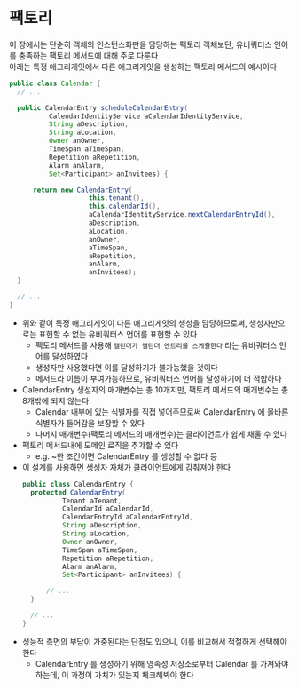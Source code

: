 # 팩토리
이 장에서는 단순히 객체의 인스턴스화만을 담당하는 팩토리 객체보단, 유비쿼터스 언어를 충족하는 팩토리 메서드에 대해 주로 다룬다  
아래는 특정 애그리게잇에서 다른 애그리게잇을 생성하는 팩토리 메서드의 예시이다  

```java
public class Calendar {
  // ...

  public CalendarEntry scheduleCalendarEntry(
          CalendarIdentityService aCalendarIdentityService,
          String aDescription,
          String aLocation,
          Owner anOwner,
          TimeSpan aTimeSpan,
          Repetition aRepetition,
          Alarm anAlarm,
          Set<Participant> anInvitees) {

      return new CalendarEntry(
                    this.tenant(),
                    this.calendarId(),
                    aCalendarIdentityService.nextCalendarEntryId(),
                    aDescription,
                    aLocation,
                    anOwner,
                    aTimeSpan,
                    aRepetition,
                    anAlarm,
                    anInvitees);
  }

  // ...
}
```
- 위와 같이 특정 애그리게잇이 다른 애그리게잇의 생성을 담당하므로써, 생성자만으로는 표현할 수 없는 유비쿼터스 언어를 표현할 수 있다
  - 팩토리 메서드를 사용해 `캘린더가 캘린더 엔트리를 스케쥴한다` 라는 유비쿼터스 언어를 달성하였다
  - 생성자만 사용했다면 이를 달성하기가 불가능했을 것이다
  - 메서드라 이름이 부여가능하므로, 유비쿼터스 언어를 달성하기에 더 적합하다
- CalendarEntry 생성자의 매개변수는 총 10개지만, 팩토리 메서드의 매개변수는 총 8개밖에 되지 않는다
  - Calendar 내부에 있는 식별자를 직접 넣어주므로써 CalendarEntry 에 올바른 식별자가 들어감을 보장할 수 있다
  - 나머지 매개변수(팩토리 메서드의 매개변수)는 클라이언트가 쉽게 채울 수 있다 
- 팩토리 메서드내에 도메인 로직을 추가할 수 있다
  - e.g. ~한 조건이면 CalendarEntry 를 생성할 수 없다 등
- 이 설계를 사용하면 생성자 자체가 클라이언트에게 감춰져야 한다
  ```java
  public class CalendarEntry {
    protected CalendarEntry(
            Tenant aTenant,
            CalendarId aCalendarId,
            CalendarEntryId aCalendarEntryId,
            String aDescription,
            String aLocation,
            Owner anOwner,
            TimeSpan aTimeSpan,
            Repetition aRepetition,
            Alarm anAlarm,
            Set<Participant> anInvitees) {

        // ...
    }

    // ...
  }
  ```
- 성능적 측면의 부담이 가중된다는 단점도 있으니, 이를 비교해서 적절하게 선택해야 한다
  - CalendarEntry 를 생성하기 위해 영속성 저장소로부터 Calendar 를 가져와야 하는데, 이 과정이 가치가 있는지 체크해봐야 한다